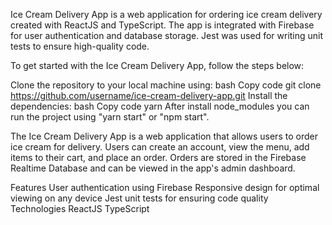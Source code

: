 Ice Cream Delivery App is a web application for ordering ice cream delivery created with ReactJS and TypeScript. The app is integrated with Firebase for user authentication and database storage. Jest was used for writing unit tests to ensure high-quality code.

To get started with the Ice Cream Delivery App, follow the steps below:

Clone the repository to your local machine using:
bash
Copy code
git clone https://github.com/username/ice-cream-delivery-app.git
Install the dependencies:
bash
Copy code
yarn
After install node_modules you can run the project using "yarn start" or "npm start".

The Ice Cream Delivery App is a web application that allows users to order ice cream for delivery. Users can create an account, view the menu, add items to their cart, and place an order. Orders are stored in the Firebase Realtime Database and can be viewed in the app's admin dashboard.

Features
User authentication using Firebase
Responsive design for optimal viewing on any device
Jest unit tests for ensuring code quality
Technologies
ReactJS
TypeScript
